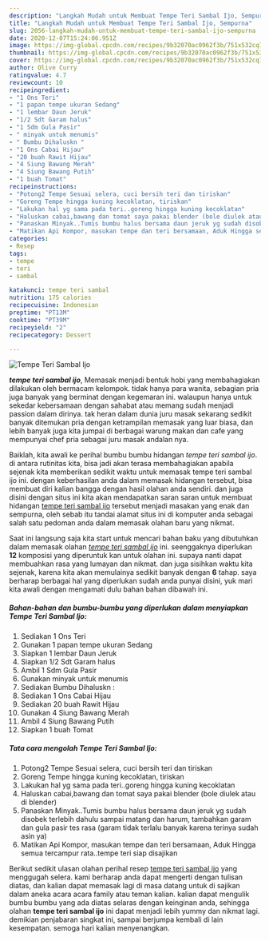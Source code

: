 ```yaml
---
description: "Langkah Mudah untuk Membuat Tempe Teri Sambal Ijo, Sempurna"
title: "Langkah Mudah untuk Membuat Tempe Teri Sambal Ijo, Sempurna"
slug: 2056-langkah-mudah-untuk-membuat-tempe-teri-sambal-ijo-sempurna
date: 2020-12-07T15:24:06.951Z
image: https://img-global.cpcdn.com/recipes/9b32070ac0962f3b/751x532cq70/tempe-teri-sambal-ijo-foto-resep-utama.jpg
thumbnail: https://img-global.cpcdn.com/recipes/9b32070ac0962f3b/751x532cq70/tempe-teri-sambal-ijo-foto-resep-utama.jpg
cover: https://img-global.cpcdn.com/recipes/9b32070ac0962f3b/751x532cq70/tempe-teri-sambal-ijo-foto-resep-utama.jpg
author: Olive Curry
ratingvalue: 4.7
reviewcount: 10
recipeingredient:
- "1 Ons Teri"
- "1 papan tempe ukuran Sedang"
- "1 lembar Daun Jeruk"
- "1/2 Sdt Garam halus"
- "1 Sdm Gula Pasir"
- " minyak untuk menumis"
- " Bumbu Dihaluskn "
- "1 Ons Cabai Hijau"
- "20 buah Rawit Hijau"
- "4 Siung Bawang Merah"
- "4 Siung Bawang Putih"
- "1 buah Tomat"
recipeinstructions:
- "Potong2 Tempe Sesuai selera, cuci bersih teri dan tiriskan"
- "Goreng Tempe hingga kuning kecoklatan, tiriskan"
- "Lakukan hal yg sama pada teri..goreng hingga kuning kecoklatan"
- "Haluskan cabai,bawang dan tomat saya pakai blender (bole diulek atau di blender)"
- "Panaskan Minyak..Tumis bumbu halus bersama daun jeruk yg sudah disobek terlebih dahulu sampai matang dan harum, tambahkan garam dan gula pasir tes rasa (garam tidak terlalu banyak karena terinya sudah asin ya)"
- "Matikan Api Kompor, masukan tempe dan teri bersamaan, Aduk Hingga semua tercampur rata..tempe teri siap disajikan"
categories:
- Resep
tags:
- tempe
- teri
- sambal

katakunci: tempe teri sambal 
nutrition: 175 calories
recipecuisine: Indonesian
preptime: "PT13M"
cooktime: "PT39M"
recipeyield: "2"
recipecategory: Dessert

---
```



![Tempe Teri Sambal Ijo](https://img-global.cpcdn.com/recipes/9b32070ac0962f3b/751x532cq70/tempe-teri-sambal-ijo-foto-resep-utama.jpg)

<b><i>tempe teri sambal ijo</i></b>, Memasak menjadi bentuk hobi yang membahagiakan dilakukan oleh bermacam kelompok. tidak hanya para wanita, sebagian pria juga banyak yang berminat dengan kegemaran ini. walaupun hanya untuk sekedar kebersamaan dengan sahabat atau memang sudah menjadi passion dalam dirinya. tak heran dalam dunia juru masak sekarang sedikit banyak ditemukan pria dengan ketrampilan memasak yang luar biasa, dan lebih banyak juga kita jumpai di berbagai warung makan dan cafe yang mempunyai chef pria sebagai juru masak andalan nya.



Baiklah, kita awali ke perihal bumbu bumbu hidangan <i>tempe teri sambal ijo</i>. di antara rutinitas kita, bisa jadi akan terasa membahagiakan apabila sejenak kita memberikan sedikit waktu untuk memasak tempe teri sambal ijo ini. dengan keberhasilan anda dalam memasak hidangan tersebut, bisa membuat diri kalian bangga dengan hasil olahan anda sendiri. dan juga disini dengan situs ini kita akan mendapatkan saran saran untuk membuat hidangan <u>tempe teri sambal ijo</u> tersebut menjadi masakan yang enak dan sempurna, oleh sebab itu tandai alamat situs ini di komputer anda sebagai salah satu pedoman anda dalam memasak olahan baru yang nikmat.


Saat ini langsung saja kita start untuk mencari bahan baku yang dibutuhkan dalam memasak olahan <u><i>tempe teri sambal ijo</i></u> ini. seenggaknya diperlukan <b>12</b> komposisi yang diperuntuk kan untuk olahan ini. supaya nanti dapat membuahkan rasa yang lumayan dan nikmat. dan juga sisihkan waktu kita sejenak, karena kita akan memulainya sedikit banyak dengan <b>6</b> tahap. saya berharap berbagai hal yang diperlukan sudah anda punyai disini, yuk mari kita awali dengan mengamati dulu bahan bahan dibawah ini.

<!--inarticleads1-->

##### Bahan-bahan dan bumbu-bumbu yang diperlukan dalam menyiapkan Tempe Teri Sambal Ijo:

1. Sediakan 1 Ons Teri
1. Gunakan 1 papan tempe ukuran Sedang
1. Siapkan 1 lembar Daun Jeruk
1. Siapkan 1/2 Sdt Garam halus
1. Ambil 1 Sdm Gula Pasir
1. Gunakan  minyak untuk menumis
1. Sediakan  Bumbu Dihaluskn :
1. Sediakan 1 Ons Cabai Hijau
1. Sediakan 20 buah Rawit Hijau
1. Gunakan 4 Siung Bawang Merah
1. Ambil 4 Siung Bawang Putih
1. Siapkan 1 buah Tomat




<!--inarticleads2-->

##### Tata cara mengolah Tempe Teri Sambal Ijo:

1. Potong2 Tempe Sesuai selera, cuci bersih teri dan tiriskan
1. Goreng Tempe hingga kuning kecoklatan, tiriskan
1. Lakukan hal yg sama pada teri..goreng hingga kuning kecoklatan
1. Haluskan cabai,bawang dan tomat saya pakai blender (bole diulek atau di blender)
1. Panaskan Minyak..Tumis bumbu halus bersama daun jeruk yg sudah disobek terlebih dahulu sampai matang dan harum, tambahkan garam dan gula pasir tes rasa (garam tidak terlalu banyak karena terinya sudah asin ya)
1. Matikan Api Kompor, masukan tempe dan teri bersamaan, Aduk Hingga semua tercampur rata..tempe teri siap disajikan




Berikut sedikit ulasan olahan perihal resep <u>tempe teri sambal ijo</u> yang menggugah selera. kami berharap anda dapat mengerti dengan tulisan diatas, dan kalian dapat memasak lagi di masa datang untuk di sajikan dalam aneka acara acara family atau teman kalian. kalian dapat mengulik bumbu bumbu yang ada diatas selaras dengan keinginan anda, sehingga olahan <b>tempe teri sambal ijo</b> ini dapat menjadi lebih yummy dan nikmat lagi. demikian penjabaran singkat ini, sampai berjumpa kembali di lain kesempatan. semoga hari kalian menyenangkan.
